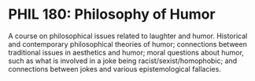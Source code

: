 # PHIL 180: Philosophy of Humor

A course on philosophical issues related to laughter and humor. Historical and contemporary philosophical theories of humor; connections between traditional issues in aesthetics and humor; moral questions about humor, such as what is involved in a joke being racist/sexist/homophobic; and connections between jokes and various epistemological fallacies.